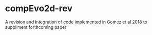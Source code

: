 # compEvo2d-rev
 A revision and integration of code implemented in Gomez et al 2018 to suppliment forthcoming paper
